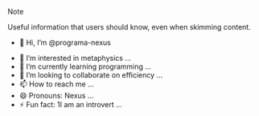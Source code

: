 > [!NOTE]
> Useful information that users should know, even when skimming content.
> - 👋 Hi, I’m @programa-nexus
- 👀 I’m interested in metaphysics ...
- 🌱 I’m currently learning programming  ...
- 💞️ I’m looking to collaborate on efficiency ...
- 📫 How to reach me ...
- 😄 Pronouns: Nexus ...
- ⚡ Fun fact: 1I am an introvert ...

<!---
programa-nexus/programa-nexus is a ✨ special ✨ repository because its `README.md` (this file) appears on your GitHub profile.
You can click the Preview link to take a look at your changes.
--->
